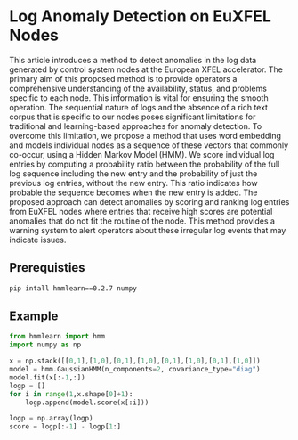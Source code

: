# Log Anomaly Detection on EuXFEL Nodes
This article introduces a method to detect anomalies in the log data generated by control system nodes at the European XFEL accelerator. The primary aim of this proposed method is to provide operators a comprehensive understanding of the availability, status, and problems specific to each node. This information is vital for ensuring the smooth operation. The sequential nature of logs and the absence of a rich text corpus that is specific to our nodes poses significant limitations for traditional and learning-based approaches for anomaly detection. To overcome this limitation, we propose a method that uses word embedding and models individual nodes as a sequence of these vectors that commonly co-occur, using a Hidden Markov Model (HMM). We score individual log entries by computing a probability ratio between the probability of the full log sequence including the new entry and the probability of just the previous log entries, without the new entry. This ratio indicates how probable the sequence becomes when the new entry is added. The proposed approach can detect anomalies by scoring and ranking log entries from EuXFEL nodes where entries that receive high scores are potential anomalies that do not fit the routine of the node. This method provides a warning system to alert operators about these irregular log events that may indicate issues.

## Prerequisties 
```bash
pip intall hmmlearn==0.2.7 numpy
```

## Example
```python
from hmmlearn import hmm
import numpy as np

x = np.stack([[0,1],[1,0],[0,1],[1,0],[0,1],[1,0],[0,1],[1,0]])
model = hmm.GaussianHMM(n_components=2, covariance_type="diag")
model.fit(x[:-1,:])
logp = []
for i in range(1,x.shape[0]+1):
    logp.append(model.score(x[:i]))

logp = np.array(logp)
score = logp[:-1] - logp[1:]

```
